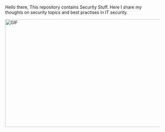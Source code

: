 Hello there, This repository contains Security Stuff. Here I share my thoughts on security topics and best practises in IT security.

<p><img align="center" alt="GIF" src="https://i.pinimg.com/originals/33/5f/6d/335f6d0c74c29626008bae58feb98808.gif" width="700" height="350" /></p>
